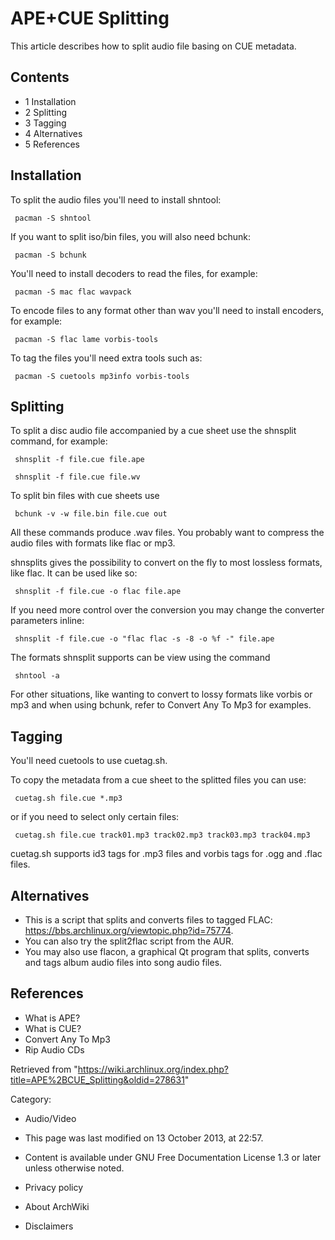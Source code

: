 APE+CUE Splitting
=================

This article describes how to split audio file basing on CUE metadata.

Contents
--------

-   1 Installation
-   2 Splitting
-   3 Tagging
-   4 Alternatives
-   5 References

Installation
------------

To split the audio files you'll need to install shntool:

     pacman -S shntool

If you want to split iso/bin files, you will also need bchunk:

     pacman -S bchunk

You'll need to install decoders to read the files, for example:

     pacman -S mac flac wavpack

To encode files to any format other than wav you'll need to install
encoders, for example:

     pacman -S flac lame vorbis-tools

To tag the files you'll need extra tools such as:

     pacman -S cuetools mp3info vorbis-tools

Splitting
---------

To split a disc audio file accompanied by a cue sheet use the shnsplit
command, for example:

     shnsplit -f file.cue file.ape

     shnsplit -f file.cue file.wv

To split bin files with cue sheets use

     bchunk -v -w file.bin file.cue out

All these commands produce .wav files. You probably want to compress the
audio files with formats like flac or mp3.

shnsplits gives the possibility to convert on the fly to most lossless
formats, like flac. It can be used like so:

     shnsplit -f file.cue -o flac file.ape

If you need more control over the conversion you may change the
converter parameters inline:

     shnsplit -f file.cue -o "flac flac -s -8 -o %f -" file.ape

The formats shnsplit supports can be view using the command

     shntool -a

  
 For other situations, like wanting to convert to lossy formats like
vorbis or mp3 and when using bchunk, refer to Convert Any To Mp3 for
examples.

Tagging
-------

You'll need cuetools to use cuetag.sh.

To copy the metadata from a cue sheet to the splitted files you can use:

     cuetag.sh file.cue *.mp3

or if you need to select only certain files:

     cuetag.sh file.cue track01.mp3 track02.mp3 track03.mp3 track04.mp3

cuetag.sh supports id3 tags for .mp3 files and vorbis tags for .ogg and
.flac files.

Alternatives
------------

-   This is a script that splits and converts files to tagged FLAC:
    https://bbs.archlinux.org/viewtopic.php?id=75774.
-   You can also try the split2flac script from the AUR.
-   You may also use flacon, a graphical Qt program that splits,
    converts and tags album audio files into song audio files.

References
----------

-   What is APE?
-   What is CUE?
-   Convert Any To Mp3
-   Rip Audio CDs

Retrieved from
"https://wiki.archlinux.org/index.php?title=APE%2BCUE_Splitting&oldid=278631"

Category:

-   Audio/Video

-   This page was last modified on 13 October 2013, at 22:57.
-   Content is available under GNU Free Documentation License 1.3 or
    later unless otherwise noted.
-   Privacy policy
-   About ArchWiki
-   Disclaimers
